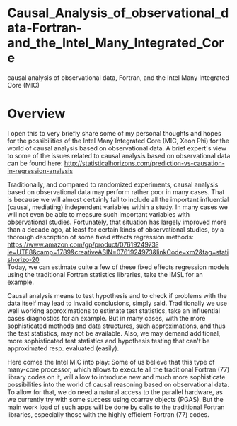 # Causal_Analysis_of_observational_data-Fortran-and_the_Intel_Many_Integrated_Core
causal analysis of observational data, Fortran, and the Intel Many Integrated Core (MIC)

# Overview
I open this to very briefly share some of my personal thoughts and hopes for the possibilities of the Intel Many Integrated Core (MIC, Xeon Phi) for the world of causal analysis based on observational data. A brief expert's view to some of the issues related to causal analysis based on observational data can be found here: http://statisticalhorizons.com/prediction-vs-causation-in-regression-analysis

Traditionally, and compared to randomized experiments, causal analysis based on observational data may perform rather poor in many cases. That is because we will almost certainly fail to include all the important influential (causal, mediating) independent variables within a study. In many cases we will not even be able to measure such important variables with observational studies. Fortunately, that situation has largely improved more than a decade ago, at least for certain kinds of observational studies, by a thorough description of some fixed effects regression methods:  https://www.amazon.com/gp/product/0761924973?ie=UTF8&camp=1789&creativeASIN=0761924973&linkCode=xm2&tag=statishorizo-20 <br />
Today, we can estimate quite a few of these fixed effects regression models using the traditional Fortran statistics libraries, take the IMSL for an example.

Causal analysis means to test hypothesis and to check if problems with the data itself may lead to invalid conclusions, simply said. Traditionally we use well working approximations to estimate test statistics, take an influential cases diagnostics for an example. But in many cases, with the more sophisticated methods and data structures, such approximations, and thus the test statistics, may not be available. Also, we may demand additional, more sophisticated test statistics and hypothesis testing that can't be approximated resp. evaluated (easily).

Here comes the Intel MIC into play: Some of us believe that this type of many-core processor, which allows to execute all the traditional Fortran (77) library codes on it, will allow to introduce new and much more sophisticate possibilities into the world of causal reasoning based on observational data. To allow for that, we do need a natural access to the parallel hardware, as we currently try with some success using coarray objects (PGAS). But the main work load of such apps will be done by calls to the traditional Fortran libraries, especially those with the highly efficient Fortran (77) codes.

